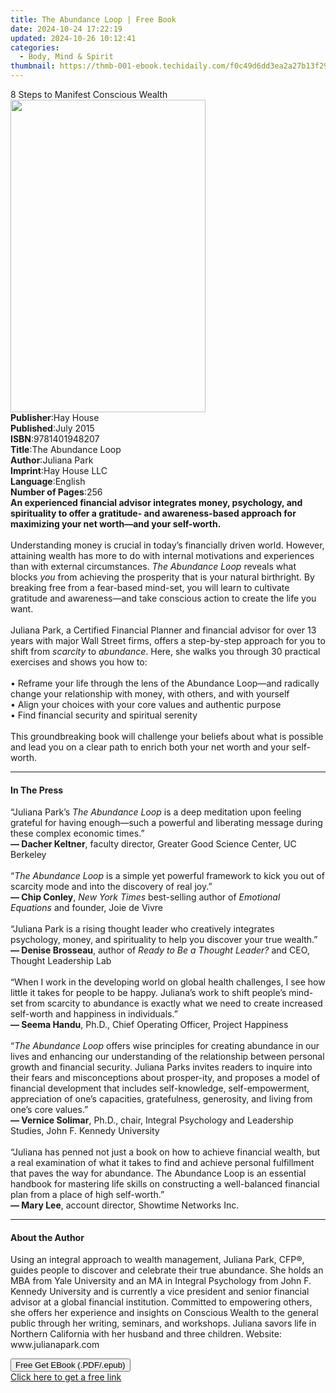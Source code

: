 ```yaml
---
title: The Abundance Loop | Free Book
date: 2024-10-24 17:22:19
updated: 2024-10-26 10:12:41
categories:
  - Body, Mind & Spirit
thumbnail: https://thmb-001-ebook.techidaily.com/f0c49d6dd3ea2a27b13f296c29446f369386138d66ded4ea53a467e9e809fd1a.jpg
---
```

<main id="book-container">
  <div class="flex flex-col">
    <div class="book-brief flex-1 py-6 px-4 sm:p-6 md:py-10 md:px-8">
      <!-- brief-->
      <div class="book-brief-main">8 Steps to Manifest Conscious Wealth</div>
    </div>
    <div
      class="book-meta-info flex-1 grid gap-4 col-start-1 col-end-3 row-start-1 sm:mb-6 sm:grid-cols-4 lg:gap-6 lg:col-start-2 lg:row-end-6 lg:row-span-6 lg:mb-0"
    >
      <div
        class="book-meta-info-left place-content-center mt-4 p-4 text-sm leading-6 col-start-2 col-span-2 dark:text-slate-400"
      >
        <img
          class="w-full h-500 object-cover rounded-lg sm:h-255 sm:col-span-2 lg:col-span-full"
          src="https://img-001-ebook.techidaily.com/bd2a75781b2d69b25ef252b5b816b00f38530580b2699ed35aa9ff02f3c8830f.jpg"
          alt=""
          width="312"
          height="500"
        />
      </div>
      <div
        class="book-meta-info-right mt-2 col-start-1 row-start-2 col-span-3 self-center"
      >
        <!-- meta data  -->
        <div class="flex flex-col px-4 md:px-8">
          <div class="flex-1">
            <strong>Publisher</strong>:<span class="px-2">Hay House</span>
          </div>
          <div class="flex-1">
            <strong>Published</strong>:<span class="px-2">July 2015</span>
          </div>
          <div class="flex-1">
            <strong>ISBN</strong>:<span class="px-2">9781401948207</span>
          </div>
          <div class="flex-1">
            <strong>Title</strong>:<span class="px-2">The Abundance Loop</span>
          </div>
          <div class="flex-1">
            <strong>Author</strong>:<span class="px-2">Juliana Park</span>
          </div>
          <div class="flex-1">
            <strong>Imprint</strong>:<span class="px-2">Hay House LLC</span>
          </div>
          <div class="flex-1">
            <strong>Language</strong>:<span class="px-2">English</span>
          </div>
          <div class="flex-1">
            <strong>Number of Pages</strong>:<span class="px-2">256</span>
          </div>
        </div>
      </div>
    </div>
    <div class="book-description flex-1 py-6 px-4 sm:p-6 md:py-10 md:px-8">
      <div class="book-description-main">
        <div accordion-content="" id="description">
          <b
            >An experienced financial&nbsp;advisor integrates money, psychology,
            and spirituality to&nbsp;offer a gratitude- and awareness-based
            approach for maximizing your net worth—and your self-worth.</b
          ><br /><br />
          Understanding money is crucial in today’s financially driven world.
          However, attaining wealth has more to do with internal motivations and
          experiences than with external circumstances.
          <i>The Abundance Loop</i> reveals what blocks <i>you</i> from
          achieving the prosperity that is your natural birthright. By breaking
          free from a fear-based mind-set, you will learn to cultivate gratitude
          and awareness—and take conscious action to create the life you
          want.<br /><br />
          Juliana Park, a Certified Financial Planner and
          financial&nbsp;advisor&nbsp;for over 13 years with major Wall Street
          firms, offers a step-by-step approach for you to shift from
          <i>scarcity</i> to <i>abundance</i>. Here, she walks you through 30
          practical exercises and shows you how to:<br /><br />
          •&nbsp;Reframe&nbsp;your life through the lens of the Abundance
          Loop—and radically change your relationship with money, with others,
          and with yourself<br />
          •&nbsp;Align your choices with your core values and authentic
          purpose<br />
          •&nbsp;Find financial security and spiritual serenity<br /><br />
          This groundbreaking book will challenge your beliefs about what is
          possible and lead you on a clear path to enrich both your net worth
          and your self-worth.
        </div>
        <div class="accordion-fader"></div>
      </div>
    </div>
    <div class="book-excerpts flex-1 py-6 px-4 sm:p-6 md:py-10 md:px-8">
      <!-- excerpts-->
      <div class="book-excerpts-main">
        <hr />
        <h4 class="placeholder placeholder-heading">
          <span>In The Press</span>
        </h4>
        <p>
          “Juliana Park’s&nbsp;<i>The Abundance Loop</i>&nbsp;is a deep
          meditation upon feeling grateful for having enough—such a powerful and
          liberating message during these complex economic times.”&nbsp;<br /><b
            >— Dacher Keltner</b
          >, faculty director, Greater Good Science Center, UC Berkeley<br /><br />“<i
            >The Abundance Loop</i
          >&nbsp;is a simple yet powerful framework to kick you out of scarcity
          mode and into the discovery of real joy.”<br /><b>— Chip Conley</b
          >,&nbsp;<i>New York Times</i>&nbsp;best-selling author of&nbsp;<i
            >Emotional Equations</i
          >&nbsp;and founder, Joie de Vivre<br /><br />“Juliana Park is a rising
          thought leader who creatively integrates psychology, money, and
          spirituality to help you discover your true wealth.”<br /><b
            >— Denise Brosseau</b
          >, author of&nbsp;<i>Ready to Be a Thought Leader?&nbsp;</i>and CEO,
          Thought Leadership Lab<br /><br />“When I work in the developing world
          on global health challenges, I see how little it takes for people to
          be happy. Juliana’s work to shift people’s mind-set from scarcity to
          abundance is exactly what we need to create increased self-worth and
          happiness in individuals.”<br /><b>— Seema Handu</b>, Ph.D., Chief
          Operating Officer, Project Happiness<br /><br />“<i
            >The Abundance Loop</i
          >&nbsp;offers wise principles for creating abundance in our lives and
          enhancing our understanding of the relationship between personal
          growth and financial security. Juliana Parks invites readers to
          inquire into their fears and misconceptions about prosper-ity, and
          proposes a model of financial development that includes
          self-knowledge, self-empowerment, appreciation of one’s capacities,
          gratefulness, generosity, and living from one’s core values.”<br /><b
            >— Vernice Solimar</b
          >, Ph.D., chair, Integral Psychology and Leadership Studies, John F.
          Kennedy University<br /><br />“Juliana has penned not just a book on
          how to achieve financial wealth, but a real examination of what it
          takes to find and achieve personal fulfillment that paves the way for
          abundance. The Abundance Loop is an essential handbook for mastering
          life skills on constructing a well-balanced financial plan from a
          place of high self-worth.”<br /><b>— Mary Lee</b>, account director,
          Showtime Networks Inc.
        </p>
      </div>
    </div>
    <div class="book-about-author flex-1 py-6 px-4 sm:p-6 md:py-10 md:px-8">
      <!-- about author-->
      <div class="book-main-author-main">
        <hr />
        <h4 class="placeholder placeholder-heading">
          <span>About the Author</span>
        </h4>
        <p>
          Using an integral approach to wealth management, Juliana Park, CFP®,
          guides people to discover and celebrate their true abundance. She
          holds an MBA from Yale University and an MA in Integral Psychology
          from John F. Kennedy University and is currently a vice president and
          senior financial advisor at a global financial institution. Committed
          to empowering others, she offers her experience and insights on
          Conscious Wealth to the general public through her writing, seminars,
          and workshops. Juliana savors life in Northern California with her
          husband and three children. Website: www.julianapark.com
        </p>
      </div>
    </div>
    <div class="book-free-get flex-1 py-6 px-4 sm:p-6 md:py-10 md:px-8">
      <button
        id="btn-free-get"
        class="bg-blue-500 hover:bg-blue-700 text-white font-bold py-2 px-4 rounded"
      >
        Free Get EBook (.PDF/.epub)
      </button>
      <div id="countdown-display" class="px-2 text-lg mt-2"></div>
      <a
        id="free-link"
        class="hidden bg-blue-500 hover:bg-blue-700 text-white font-bold py-2 px-4 rounded"
        href="https://www.ebooks.com/en-us/book/138566267/the-abundance-loop/juliana-park/"
        target="_blank"
        >Click here to get a free link</a
      >
    </div>
    <script>
      let countdownTime = 0;
      let countdownInterval = null;
      document
        .getElementById('btn-free-get')
        .addEventListener('click', startCountdown);
      function startCountdown() {
        countdownTime = new Date().getTime() + 60000 * 3;
        countdownInterval = setInterval(updateCountdown, 1000);
        document.getElementById('btn-free-get').disabled = true;
        document
          .getElementById('btn-free-get')
          .classList.add('bg-gray-500', 'cursor-not-allowed');
      }
      function updateCountdown() {
        let currentTime = new Date().getTime();
        let timeLeft = countdownTime - currentTime;
        let secondsLeft = Math.floor(timeLeft / 1000);
        document.getElementById('countdown-display').innerHTML =
          `Remaining time: ${secondsLeft} seconds.`;
        if (secondsLeft <= 0) {
          clearInterval(countdownInterval);
          document.getElementById('btn-free-get').classList.add('hidden');
          document.getElementById('free-link').classList.remove('hidden');
          document.getElementById('countdown-display').innerHTML = '';
        }
      }
    </script>
  </div>
</main>
